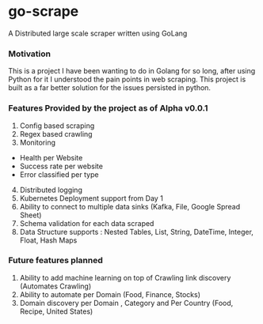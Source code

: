 # go-scrape
A Distributed large scale scraper written using GoLang

### Motivation

This is a project I have been wanting to do in Golang for so long, after using Python for it I understood the pain points in web scraping. This project is built as a far better solution for the issues persisted in python.

### Features Provided by the project as of Alpha v0.0.1

1. Config based scraping
2. Regex based crawling
3. Monitoring
  - Health per Website
  - Success rate per website
  - Error classified per type
4. Distributed logging
5. Kubernetes Deployment support from Day 1
6. Ability to connect to multiple data sinks (Kafka, File, Google Spread Sheet)
7. Schema validation for each data scraped
8. Data Structure supports : Nested Tables, List, String, DateTime, Integer, Float, Hash Maps

### Future features planned 

1. Ability to add machine learning on top of Crawling link discovery (Automates Crawling)
2. Ability to automate per Domain (Food, Finance, Stocks)
3. Domain discovery per Domain , Category and Per Country (Food, Recipe, United States)



